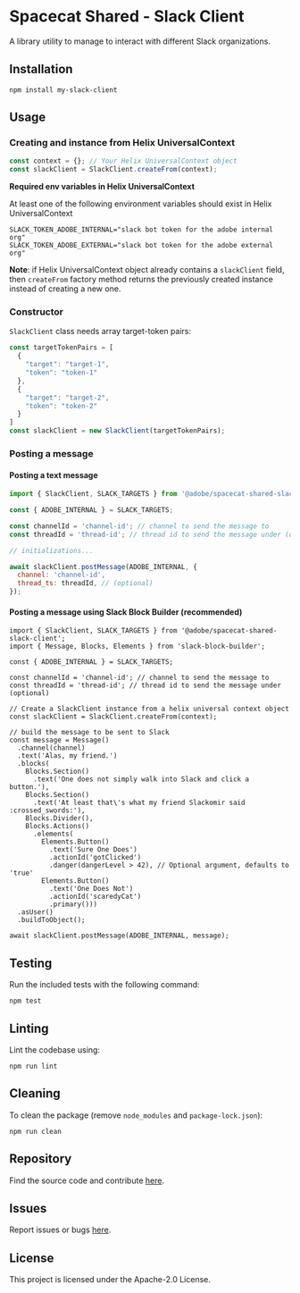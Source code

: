 # Spacecat Shared - Slack Client

A library utility to manage to interact with different Slack organizations.

## Installation

```
npm install my-slack-client
```

## Usage
### Creating and instance from Helix UniversalContext

```js
const context = {}; // Your Helix UniversalContext object
const slackClient = SlackClient.createFrom(context);
```

**Required env variables in Helix UniversalContext**

At least one of the following environment variables should exist in Helix UniversalContext

```
SLACK_TOKEN_ADOBE_INTERNAL="slack bot token for the adobe internal org"
SLACK_TOKEN_ADOBE_EXTERNAL="slack bot token for the adobe external org"
```

**Note**: if Helix UniversalContext object already contains a `slackClient` field, then `createFrom` factory method returns the previously created instance instead of creating a new one.

### Constructor

`SlackClient` class needs array target-token pairs:

```js
const targetTokenPairs = [
  {
    "target": "target-1",
    "token": "token-1"
  },
  {
    "target": "target-2",
    "token": "token-2"
  }
]
const slackClient = new SlackClient(targetTokenPairs);
```

### Posting a message

#### Posting a text message

```js
import { SlackClient, SLACK_TARGETS } from '@adobe/spacecat-shared-slack-client';

const { ADOBE_INTERNAL } = SLACK_TARGETS;

const channelId = 'channel-id'; // channel to send the message to
const threadId = 'thread-id'; // thread id to send the message under (optional)

// initializations...

await slackClient.postMessage(ADOBE_INTERNAL, {
  channel: 'channel-id',
  thread_ts: threadId, // (optional)
});
```

#### Posting a message using Slack Block Builder (recommended)

```
import { SlackClient, SLACK_TARGETS } from '@adobe/spacecat-shared-slack-client';
import { Message, Blocks, Elements } from 'slack-block-builder';

const { ADOBE_INTERNAL } = SLACK_TARGETS;
 
const channelId = 'channel-id'; // channel to send the message to
const threadId = 'thread-id'; // thread id to send the message under (optional)

// Create a SlackClient instance from a helix universal context object
const slackClient = SlackClient.createFrom(context);

// build the message to be sent to Slack
const message = Message()
  .channel(channel)
  .text('Alas, my friend.')
  .blocks(
    Blocks.Section()
      .text('One does not simply walk into Slack and click a button.'),
    Blocks.Section()
      .text('At least that\'s what my friend Slackomir said :crossed_swords:'),
    Blocks.Divider(),
    Blocks.Actions()
      .elements(
        Elements.Button()
          .text('Sure One Does')
          .actionId('gotClicked')
          .danger(dangerLevel > 42), // Optional argument, defaults to 'true'
        Elements.Button()
          .text('One Does Not')
          .actionId('scaredyCat')
          .primary()))
  .asUser()
  .buildToObject();

await slackClient.postMessage(ADOBE_INTERNAL, message);

```

## Testing
Run the included tests with the following command:
```
npm test
```

## Linting
Lint the codebase using:
```
npm run lint
```

## Cleaning
To clean the package (remove `node_modules` and `package-lock.json`):
```
npm run clean
```

## Repository
Find the source code and contribute [here](https://github.com/adobe/spacecat-shared.git).

## Issues
Report issues or bugs [here](https://github.com/adobe/spacecat-shared/issues).

## License
This project is licensed under the Apache-2.0 License.
